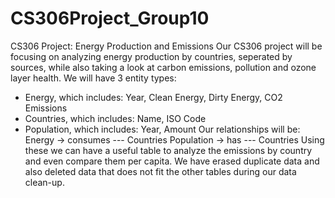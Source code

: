 # CS306Project_Group10

CS306 Project: Energy Production and Emissions
Our CS306 project will be focusing on analyzing energy production by
countries, seperated by sources, while also taking a look at carbon emissions,
pollution and ozone layer health.
We will have 3 entity types:
- Energy, which includes:
Year, Clean Energy, Dirty Energy, CO2 Emissions
- Countries, which includes:
Name, ISO Code
- Population, which includes:
Year, Amount
Our relationships will be:
Energy → consumes --- Countries
Population → has --- Countries
Using these we can have a useful table to analyze the emissions by country
and even compare them per capita.
We have erased duplicate data and also deleted data that does not fit the
other tables during our data clean-up.
